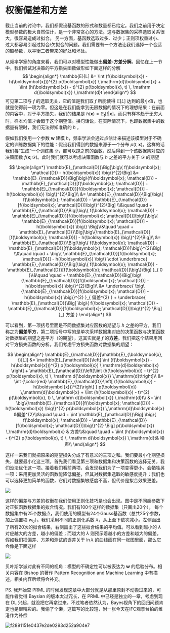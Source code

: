 
# 权衡偏差和方差

截止当前的讨论中，我们都假设基函数的形式和数量都已给定。我们之前用于决定模型参数的极大自然估计，是一个非常贪心的方法。这与数据集的采样选取关系很大，很容易造成过拟合。 另一方面，基函数选取过多、过少；正则项权重过小、过大都容易引起过拟合/欠拟合的问题。我们需要有一个方法让我们选择一个合适的超参数，以平衡二者带来的好处和坏处。

从频率学家的角度来看，我们可以对模型性能做出**偏差-方差分解**。回忆在上一节中，我们尝试对决策的平方损失函数做形如下面这样的分解
$$
\begin{align*}
\mathbb{E}[L] 
&= \int (f(\boldsymbol{x}) - h(\boldsymbol{x}))^{2}  p(\boldsymbol{x}) \,\mathrm{d}\boldsymbol{x} + \iint (h(\boldsymbol{x}) - t)^{2} p(\boldsymbol{x}, t) \, \mathrm d{\boldsymbol{x}} \,\mathrm{d}t
\end{align*}
$$
可见第二项与 $f$ 的选取无关，它的值是我们取 $f$ 所能使得 $\mathbb{E}[L]$ 达到的最小值，也就是使得前一项为零。但这是在我们能拿到无限数据的情况下的理想结果：在前面的内容中，对于平方损失，我们的结果是 $h(\boldsymbol{x}) = \mathbb{E}_{t}[t|\boldsymbol{x}]$，而只有样本趋于无穷大时，样本均值才会趋于这个期望值。换句话说，在实际情况下，也即数据集中的数据量有限时，我们无法得知准确的 $h$ 。

假如我们使用一个参数 $\boldsymbol{w}$ 建模 $h$，频率学派会通过点估计来描述该模型对于不确定的训练数据集下的性能：假设我们得到的数据来源于一个分布 $p(t, \boldsymbol{x})$。这样的话我们每“生成”一个训练集 $\mathcal{D}$，都可以跑之前的函数，然后得到一个该数据集对应的决策函数 $f(\boldsymbol{x}; \mathcal{D})$。此时我们就可以考虑决策函数与 $h$ 之差的平方关于 $\mathcal{D}$ 的期望

$$
\begin{align*}
\mathbb{E}_{\mathcal{D}}\Big[\big\{ f(\boldsymbol{x}; \mathcal{D}) - h(\boldsymbol{x}) \big\}^{2}\Big] &= \mathbb{E}_{\mathcal{D}}\Big[\big\{f(\boldsymbol{x}; \mathcal{D}) - \mathbb{E}_{\mathcal{D}}[f(\boldsymbol{x}; \mathcal{D})] + \mathbb{E}_{\mathcal{D}}[f(\boldsymbol{x}; \mathcal{D})] - h(\boldsymbol{x}) \big\}^{2}\Big]\\
&= \mathbb{E}_{\mathcal{D}}\Big[\big\{ f(\boldsymbol{x}; \mathcal{D}) - \mathbb{E}_{\mathcal{D}}[f(\boldsymbol{x}; \mathcal{D})]\big\}^{2}\Big] \\&\quad \quad  + \mathbb{E}_{\mathcal{D}}\Big[\big\{ f(\boldsymbol{x}; \mathcal{D}) - \mathbb{E}_{\mathcal{D}}[f(\boldsymbol{x}; \mathcal{D})]\big\}\big\{ \mathbb{E}_{\mathcal{D}}[f(\boldsymbol{x}; \mathcal{D})] - h(\boldsymbol{x}) \big\} \Big]\\&\quad \quad  + \mathbb{E}_{\mathcal{D}}\Big[\big\{\mathbb{E}_{\mathcal{D}}[f(\boldsymbol{x}; \mathcal{D})] - h(\boldsymbol{x}) \big\}^{2}\Big]\\
&= \mathbb{E}_{\mathcal{D}}\Big[\big\{ f(\boldsymbol{x}; \mathcal{D}) - \mathbb{E}_{\mathcal{D}}[f(\boldsymbol{x}; \mathcal{D})]\big\}^{2}\Big] \\&\quad \quad  + \big\{ \mathbb{E}_{\mathcal{D}}[f(\boldsymbol{x}; \mathcal{D})] - h(\boldsymbol{x}) \big\}  \cdot \underbrace{ \mathbb{E}_{\mathcal{D}}\Big[\big\{ f(\boldsymbol{x}; \mathcal{D}) - \mathbb{E}_{\mathcal{D}}[f(\boldsymbol{x}; \mathcal{D})]\big\}\Big] }_{ 0 }\\&\quad \quad  + \mathbb{E}_{\mathcal{D}}\Big[\big\{\mathbb{E}_{\mathcal{D}}[f(\boldsymbol{x}; \mathcal{D})] - h(\boldsymbol{x}) \big\}^{2}\Big]\\
&= \underbrace{ \big\{\mathbb{E}_{\mathcal{D}}[f(\boldsymbol{x}; \mathcal{D})] - h(\boldsymbol{x}) \big\}^{2} }_{ 偏差^{2} } + \underbrace{ \mathbb{E}_{\mathcal{D}}\Big[ \big\{ f(\boldsymbol{x}; \mathcal{D}) - \mathbb{E}_{\mathcal{D}}[f(\boldsymbol{x}; \mathcal{D})]\big\}^{2} \Big] }_{ 方差 }
\end{align*}
$$

可以看到，第一项括号里面是不同数据集对应函数的期望与 $h$ 之差的平方，我们称之为**偏差平方**，第二项括号中写的是单次采样数据集对应的决策函数与决策函数对数据集的期望之差平方（的期望），这其实就是 $f$ 的**方差**。我们把这个结果用回对平方损失函数的分析。我们考虑平方损失函数对数据集的期望：

$$
\begin{align*}
\mathbb{E}_{\mathcal{D}}[\mathbb{E}_{\boldsymbol{x}, t}[L]] 
&= \mathbb{E}_{\mathcal{D}}\left[ \int (f(\boldsymbol{x}) - h(\boldsymbol{x}))^{2}  p(\boldsymbol{x}) \,\mathrm{d}\boldsymbol{x} \right] + \mathbb{E}_{\mathcal{D}}\left[\iint (h(\boldsymbol{x}) - t)^{2} p(\boldsymbol{x}, t) \, \mathrm d{\boldsymbol{x}} \,\mathrm{d}t\right]\\
&= \int {\color{red} \mathbb{E}_{\mathcal{D}}\left[ (f(\boldsymbol{x}) - h(\boldsymbol{x}))^{2}\right]  }   p(\boldsymbol{x}) \,\mathrm{d}\boldsymbol{x} + \iint (h(\boldsymbol{x}) - t)^{2} p(\boldsymbol{x}, t) \, \mathrm d{\boldsymbol{x}} \,\mathrm{d}t\\
&= \int \big\{\mathbb{E}_{\mathcal{D}}[f(\boldsymbol{x}; \mathcal{D})] - h(\boldsymbol{x}) \big\}^{2}    p(\boldsymbol{x}) \,\mathrm{d}\boldsymbol{x} &偏差^{2}\\&\quad \quad + \int \mathbb{E}_{\mathcal{D}}\Big[ \big\{ f(\boldsymbol{x}; \mathcal{D}) - \mathbb{E}_{\mathcal{D}}[f(\boldsymbol{x}; \mathcal{D})]\big\}^{2} \Big]  p(\boldsymbol{x}) \,\mathrm{d}\boldsymbol{x} & 方差\\&\quad \quad + \iint (h(\boldsymbol{x}) - t)^{2} p(\boldsymbol{x}, t) \, \mathrm d{\boldsymbol{x}} \,\mathrm{d}t& 噪声\\
\end{align*}
$$

这样一来我们就把原来的期望损失分成了有意义的三项之和。我们要最小化期望损失，就要最小化这三项。首先我们看见第三项和数据集和决策函数的选择无关，我们没法优化这一项。接着我们看前两项，会发现我们为了一项变得更小，会牺牲另一项：采用更加灵活的函数能降低偏差，但其对数据集选取的敏感度提升；我们也可以选择更加简单的函数，它们对数据集敏感度不高，但代价是拟合效果更差。

![](https://files.mdnice.com/user/55419/dc2eb4e2-29a0-490e-ac95-7dd13911e0f4.png)

这样的偏差与方差的权衡在我们使用正则化技巧是也会出现。图中是不同超参数下对正弦函数数据集的拟合情况。我们有100个这样的数据集（只画出20个）， 每个数据集中有25个数据点，我们使用的模型有24个Gauss基函数（总共25个参数，加上偏置项 $w_{0}$）。我们采用不同的正则化系数 $\lambda$，从上至下依次减小。左侧画出了所有20次的拟合结果，右侧画出了这些拟合结果的平均值。可以看到越小的 $\lambda$ 对应越大的方差，越小的偏差；而越大的 $\lambda$ 则预示着越小的方差和越大的偏差。假如我们把偏差、方差和测试的误差关于 $\ln\lambda$ 的曲线画在同一张图里面，那么它会像是下面这样

![](https://files.mdnice.com/user/55419/37e7d0f4-2a3f-4e25-a370-0b0d4e23d614.png)

贝叶斯学派对此有不同的视角：模型的不确定性可以被表达为 $\boldsymbol{w}$ 的后验分布。相关内容在 Bishop 的著作 Pattern Recognition and Machine Learning 中有描述，相关内容后续将会补充。

PS. 我开始查 PRML 的时候发现这章中大部分就是从那里原封不动搬过来的，可能作者觉得 Baysian 的版本太过冗长，在 PRML 中已经是独立的一章，考虑到现在 DL 兴起，就没把它再拿过来。不过笔者依然认为，Bayes视角下的回归问题肯定也是很精彩的。我偷了个懒，这篇写的比较短，附一张今天在IFC观景台拍的维港作为补偿


![f2891151e0437e2de0293d252a904e7](https://files.mdnice.com/user/55419/73b11186-187c-4471-9b1b-7933545eafba.jpg)



